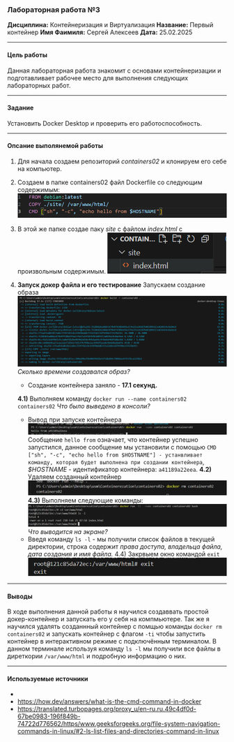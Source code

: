 ### Лабораторная работа №3
**Дисциплина:** Контейнеризация и Виртуализация
**Название:** Первый контейнер
**Имя Фаимиля:** Сергей Алексеев
**Дата:** 25.02.2025
***
#### Цель работы
 Данная лабораторная работа знакомит с основами контейнеризации и подготавливает рабочее место для выполнения следующих лабораторных работ.
***
#### Задание
Установить Docker Desktop и проверить его работоспособность.
***
#### Опсание выполянемой работы
1) Для начала создаем репозиторий *containers02* и клонируем его себе на компьютер.

2) Создаем в папке containers02 файл Dockerfile со следующим содержимым:
![alt text](image.png)

3) В этой же папке создае паку *site* с файлом *index.html* с произвольным содержимым.
![alt text](image-5.png)

4) **Запуск докер файла и его тестирование**
Запускаем создание образа
![alt text](image-1.png)
*Сколько времени создавался образ?*
    - Создание контейнера заняло -  **17.1 секунд.**

    **4.1)** Выполняем команду `docker run --name containers02 containers02`
    *Что было выведено в консоли?*  
    - Вывод при запуске контейнера
    ![alt text](image-2.png)
Сообщение `hello from` означает, что контейнер успешно запустился, данное сообщение мы установили с помощью `CMD ["sh", "-c", "echo hello from $HOSTNAME"] - устанвливает команду, которая будет выполнена при создании контейнера`, *$HOSTNAME* - идентификатор контейнера: `a41189a22eea`.
    **4.2)**  Удаляем созданный контейнер
    ![alt text](image-3.png)
    **4.3)** Выполняем следующие команды:
    ![alt text](image-4.png)
    *Что выводится на экране?*
     - Введя команду `ls -l` - мы получили список файлов в текущей директории, строка содержит *права доступа, владельца файла, дата создания и имя файла.*
    4.4) Закрвыем окно командой `exit`
    ![alt text](image-6.png)

***
#### Выводы

В ходе выполнения данной работы я научился создаввать простой докер-контейнер и запускать его у себя на компмьютере. Так же я научился удалять созданнный контейнер с помщью команды `docker rm containers02` и запускать контейнер с флагом  `-ti`  чтобы запустить контейнер в интерактивном режиме с подключённым терминалом. В данном терминале используя команду `ls -l` мы получили все файлы в диреткории `/var/www/html` и подробную информацию о них.
***
#### Используемые источники
- 
- https://how.dev/answers/what-is-the-cmd-command-in-docker
- https://translated.turbopages.org/proxy_u/en-ru.ru.49c4df0d-67be0983-196f849b-74722d776562/https/www.geeksforgeeks.org/file-system-navigation-commands-in-linux/#2-ls-list-files-and-directories-command-in-linux





